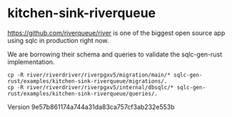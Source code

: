 # kitchen-sink-riverqueue

https://github.com/riverqueue/river is one of the biggest open source app using sqlc in production right now.

We are borrowing their schema and queries to validate the sqlc-gen-rust implementation.

```
cp -R river/riverdriver/riverpgxv5/migration/main/* sqlc-gen-rust/examples/kitchen-sink-riverqueue/migrations/.
cp -R river/riverdriver/riverpgxv5/internal/dbsqlc/* sqlc-gen-rust/examples/kitchen-sink-riverqueue/queries/.
```

Version 9e57b861174a744a31da83ca757cf3ab232e553b